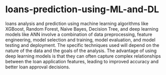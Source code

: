 # loans-prediction-using-ML-and-DL
loans analysis and prediction using machine learning algorithms like XGBoost, Random Forest, Naive Bayes, Decision Tree, and deep learning models like ANN involve a combination of data preprocessing, feature engineering, model selection and training, model evaluation, and model testing and deployment. The specific techniques used will depend on the nature of the data and the goals of the analysis. The advantage of using deep learning models is that they can often capture complex relationships between the loan application features, leading to improved accuracy and better loan approval decisions.
